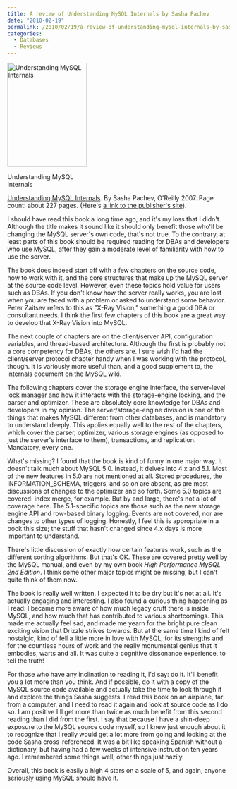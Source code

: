 ```yaml
---
title: A review of Understanding MySQL Internals by Sasha Pachev
date: "2010-02-19"
permalink: /2010/02/19/a-review-of-understanding-mysql-internals-by-sasha-pachev/
categories:
  - Databases
  - Reviews
---
```

<div id="attachment_1629" class="wp-caption alignleft" style="width: 190px">
  <a href="http://www.amazon.com/Understanding-MySQL-Internals-Sasha-Pachev/dp/0596009577?tag=xaprb-20"><img src="http://www.xaprb.com/blog/wp-content/uploads/2010/02/understanding-mysql-internals.gif" alt="Understanding MySQL Internals" title="Understanding MySQL Internals" width="180" height="236" class="size-full wp-image-1629" /></a><p class="wp-caption-text">
    Understanding MySQL Internals
  </p>
</div>

[Understanding MySQL Internals][1]. By Sasha Pachev, O'Reilly 2007. Page count: about 227 pages. (Here's [a link to the publisher's site][2]).

I should have read this book a long time ago, and it's my loss that I didn't. Although the title makes it sound like it should only benefit those who'll be changing the MySQL server's own code, that's not true. To the contrary, at least parts of this book should be required reading for DBAs and developers who use MySQL, after they gain a moderate level of familiarity with how to use the server.

The book does indeed start off with a few chapters on the source code, how to work with it, and the core structures that make up the MySQL server at the source code level. However, even these topics hold value for users such as DBAs. If you don't know how the server really works, you are lost when you are faced with a problem or asked to understand some behavior. Peter Zaitsev refers to this as "X-Ray Vision," something a good DBA or consultant needs. I think the first few chapters of this book are a great way to develop that X-Ray Vision into MySQL.

The next couple of chapters are on the client/server API, configuration variables, and thread-based architecture. Although the first is probably not a core competency for DBAs, the others are. I sure wish I'd had the client/server protocol chapter handy when I was working with the protocol, though. It is variously more useful than, and a good supplement to, the internals document on the MySQL wiki.

The following chapters cover the storage engine interface, the server-level lock manager and how it interacts with the storage-engine locking, and the parser and optimizer. These are absolutely core knowledge for DBAs and developers in my opinion. The server/storage-engine division is one of the things that makes MySQL different from other databases, and is mandatory to understand deeply. This applies equally well to the rest of the chapters, which cover the parser, optimizer, various storage engines (as opposed to just the server's interface to them), transactions, and replication. Mandatory, every one.

What's missing? I found that the book is kind of funny in one major way. It doesn't talk much about MySQL 5.0. Instead, it delves into 4.x and 5.1. Most of the new features in 5.0 are not mentioned at all. Stored procedures, the INFORMATION_SCHEMA, triggers, and so on are absent, as are most discussions of changes to the optimizer and so forth. Some 5.0 topics are covered: index merge, for example. But by and large, there's not a lot of coverage here. The 5.1-specific topics are those such as the new storage engine API and row-based binary logging. Events are not covered, nor are changes to other types of logging. Honestly, I feel this is appropriate in a book this size; the stuff that hasn't changed since 4.x days is more important to understand.

There's little discussion of exactly how certain features work, such as the different sorting algorithms. But that's OK. These are covered pretty well by the MySQL manual, and even by my own book *High Performance MySQL 2nd Edition*. I think some other major topics might be missing, but I can't quite think of them now.

The book is really well written. I expected it to be dry but it's not at all. It's actually engaging and interesting. I also found a curious thing happening as I read: I became more aware of how much legacy cruft there is inside MySQL, and how much that has contributed to various shortcomings. This made me actually feel sad, and made me yearn for the bright pure clean exciting vision that Drizzle strives towards. But at the same time I kind of felt nostalgic, kind of fell a little more in love with MySQL, for its strengths and for the countless hours of work and the really monumental genius that it embodies, warts and all. It was quite a cognitive dissonance experience, to tell the truth!

For those who have any inclination to reading it, I'd say: do it. It'll benefit you a lot more than you think. And if possible, do it with a copy of the MySQL source code available and actually take the time to look through it and explore the things Sasha suggests. I read this book on an airplane, far from a computer, and I need to read it again and look at source code as I do so. I am positive I'll get more than twice as much benefit from this second reading than I did from the first. I say that because I have a shin-deep exposure to the MySQL source code myself, so I knew just enough about it to recognize that I really would get a lot more from going and looking at the code Sasha cross-referenced. It was a bit like speaking Spanish without a dictionary, but having had a few weeks of intensive instruction ten years ago. I remembered some things well, other things just hazily.

Overall, this book is easily a high 4 stars on a scale of 5, and again, anyone seriously using MySQL should have it.

 [1]: http://www.amazon.com/Understanding-MySQL-Internals-Sasha-Pachev/dp/0596009577?tag=xaprb-20
 [2]: http://oreilly.com/catalog/9780596009571
